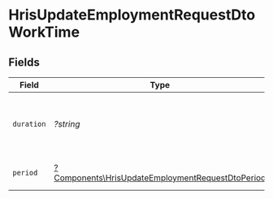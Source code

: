 # HrisUpdateEmploymentRequestDtoWorkTime


## Fields

| Field                                                                                                               | Type                                                                                                                | Required                                                                                                            | Description                                                                                                         | Example                                                                                                             |
| ------------------------------------------------------------------------------------------------------------------- | ------------------------------------------------------------------------------------------------------------------- | ------------------------------------------------------------------------------------------------------------------- | ------------------------------------------------------------------------------------------------------------------- | ------------------------------------------------------------------------------------------------------------------- |
| `duration`                                                                                                          | *?string*                                                                                                           | :heavy_minus_sign:                                                                                                  | The work time duration in ISO 8601 duration format                                                                  | P0Y0M0DT8H0M0S                                                                                                      |
| `period`                                                                                                            | [?Components\HrisUpdateEmploymentRequestDtoPeriod](../../Models/Components/HrisUpdateEmploymentRequestDtoPeriod.md) | :heavy_minus_sign:                                                                                                  | The period of the work time                                                                                         | month                                                                                                               |